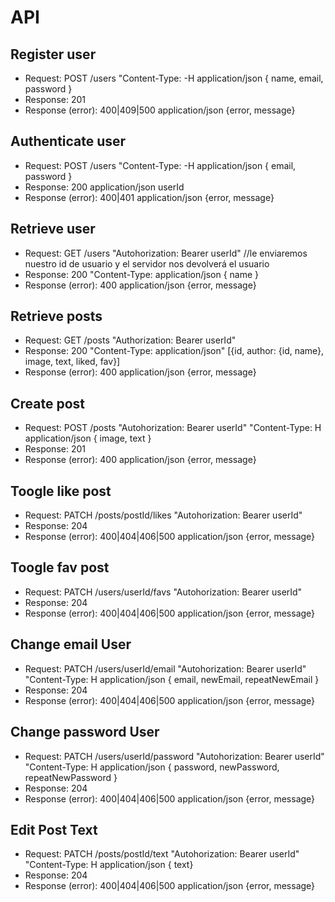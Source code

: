 # API

## Register user

- Request: POST /users "Content-Type:  -H application/json { name, email, password }
- Response: 201
- Response (error): 400|409|500 application/json {error, message}


## Authenticate user

- Request: POST /users "Content-Type:  -H application/json { email, password }
- Response: 200 application/json userId
- Response (error): 400|401 application/json {error, message}

## Retrieve user

- Request: GET /users "Autohorization: Bearer userId" //le enviaremos nuestro id de usuario y el servidor nos devolverá el usuario
- Response: 200 "Content-Type: application/json { name }
- Response (error): 400 application/json {error, message}

## Retrieve posts

- Request: GET /posts "Authorization: Bearer userId"
- Response: 200 "Content-Type: application/json" [{id, author: {id, name}, image, text, liked, fav}]
- Response (error): 400 application/json {error, message}

## Create post

- Request: POST /posts "Autohorization: Bearer userId" "Content-Type: H application/json { image, text }
- Response: 201 
- Response (error): 400 application/json {error, message}

## Toogle like post

- Request: PATCH /posts/postId/likes "Autohorization: Bearer userId"
- Response: 204 
- Response (error): 400|404|406|500 application/json {error, message}

## Toogle fav post

- Request: PATCH /users/userId/favs "Autohorization: Bearer userId"
- Response: 204 
- Response (error): 400|404|406|500 application/json {error, message}

## Change email User

- Request: PATCH /users/userId/email "Autohorization: Bearer userId" "Content-Type: H application/json { email, newEmail, repeatNewEmail }
- Response: 204 
- Response (error): 400|404|406|500 application/json {error, message}

## Change password User

- Request: PATCH /users/userId/password "Autohorization: Bearer userId" "Content-Type: H application/json { password, newPassword, repeatNewPassword }
- Response: 204 
- Response (error): 400|404|406|500 application/json {error, message}

## Edit Post Text

- Request: PATCH /posts/postId/text "Autohorization: Bearer userId" "Content-Type: H application/json { text}
- Response: 204 
- Response (error): 400|404|406|500 application/json {error, message}
